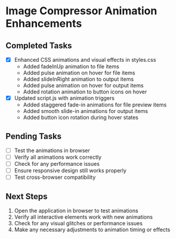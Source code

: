 # Image Compressor Animation Enhancements

## Completed Tasks
- [x] Enhanced CSS animations and visual effects in styles.css
  - Added fadeInUp animation to file items
  - Added pulse animation on hover for file items
  - Added slideInRight animation to output items
  - Added pulse animation on hover for output items
  - Added rotation animation to button icons on hover
- [x] Updated script.js with animation triggers
  - Added staggered fade-in animations for file preview items
  - Added smooth slide-in animations for output items
  - Added button icon rotation during hover states

## Pending Tasks
- [ ] Test the animations in browser
- [ ] Verify all animations work correctly
- [ ] Check for any performance issues
- [ ] Ensure responsive design still works properly
- [ ] Test cross-browser compatibility

## Next Steps
1. Open the application in browser to test animations
2. Verify all interactive elements work with new animations
3. Check for any visual glitches or performance issues
4. Make any necessary adjustments to animation timing or effects
